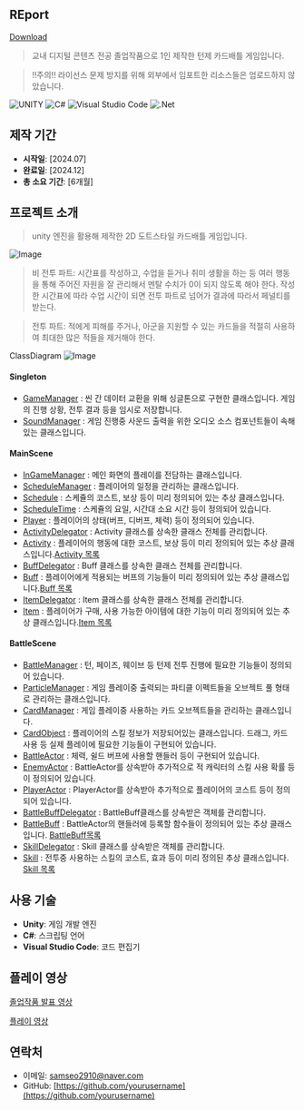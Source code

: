 ## REport
[Download](http://naver.me/5chP9WDr)
> 교내 디지털 콘텐츠 전공 졸업작품으로 1인 제작한 턴제 카드배틀 게임입니다.

> !!주의!! 라이선스 문제 방지를 위해 외부에서 임포트한 리소스들은 업로드하지 않았습니다.


![UNITY](https://img.shields.io/badge/UNITY-000000.svg?&style=for-the-badge&logo=unity&logoColor=white)
![C#](https://img.shields.io/badge/c%23-%23239120.svg?style=for-the-badge&logo=csharp&logoColor=white)
![Visual Studio Code](https://img.shields.io/badge/Visual%20Studio%20Code-007ACC.svg?&style=for-the-badge&logo=Visual%20Studio%20Code&logoColor=white)
![.Net](https://img.shields.io/badge/.NET-5C2D91?style=for-the-badge&logo=.net&logoColor=white)

## 제작 기간

- **시작일**: [2024.07] 
- **완료일**: [2024.12]  
- **총 소요 기간**: [6개월]

## 프로젝트 소개

>unity 엔진을 활용해 제작한 2D 도트스타일 카드배틀 게임입니다.

![Image](https://github.com/user-attachments/assets/19bd64c3-d340-4d19-9c50-1dccafb80db3)

> 비 전투 파트: 시간표를 작성하고, 수업을 듣거나 취미 생활을 하는 등 여러 행동을 통해 주어진 자원을 잘 관리해서 멘탈 수치가 0이 되지 않도록 해야 한다. 작성한 시간표에 따라 수업 시간이 되면 전투 파트로 넘어가 결과에 따라서 페널티를 받는다.

> 전투 파트: 적에게 피해를 주거나, 아군을 지원할 수 있는 카드들을 적절히 사용하여 최대한 많은 적들을 제거해야 한다.

ClassDiagram
![Image](https://github.com/user-attachments/assets/ea93f4a2-3038-40b1-918b-914fe0d361f3)
#### Singleton
- [GameManager](https://github.com/ISiwooI/REport/blob/master/Assets/scripts/Singletons/GameManager.cs)         : 씬 간 데이터 교환을 위해 싱글톤으로 구현한 클래스입니다. 게임의 진행 상황, 전투 결과 등을 임시로 저장합니다.
- [SoundManager](https://github.com/ISiwooI/REport/blob/master/Assets/scripts/Singletons/SoundManager.cs)        : 게임 진행중 사운드 출력을 위한 오디오 소스 컴포넌트들이 속해있는 클래스입니다.
#### MainScene
- [InGameManager](https://github.com/ISiwooI/REport/blob/master/Assets/scripts/InGame/InGameManager.cs)       : 메인 화면의 플레이를 전담하는 클래스입니다.
- [ScheduleManager](https://github.com/ISiwooI/REport/blob/master/Assets/scripts/InGame/ScheduleManager.cs)     : 플레이어의 일정을 관리하는 클래스입니다. 
- [Schedule](https://github.com/ISiwooI/REport/blob/master/Assets/scripts/InGame/Schedule.cs)            : 스케쥴의 코스트, 보상 등이 미리 정의되어 있는 추상 클래스입니다.
- [ScheduleTime](https://github.com/ISiwooI/REport/blob/master/Assets/scripts/InGame/Schedule.cs)        : 스케쥴의 요일, 시간대 소요 시간 등이 정의되어 있습니다.
- [Player](https://github.com/ISiwooI/REport/blob/master/Assets/scripts/GamePlay/Player.cs)              : 플레이어의 상태(버프, 디버프, 체력) 등이 정의되어 있습니다.
- [ActivityDelegator](https://github.com/ISiwooI/REport/blob/master/Assets/scripts/AutoGenerated/Activity/ActivityDeligator.cs)   : Activity 클래스를 상속한 클래스 전체를 관리합니다.
- [Activity](https://github.com/ISiwooI/REport/blob/master/Assets/scripts/AutoGenerated/Activity/Activity.cs)            : 플레이어의 행동에 대한 코스트, 보상 등이 미리 정의되어 있는 추상 클래스입니다.[Activity 목록](https://github.com/ISiwooI/REport/tree/master/Assets/scripts/AutoGenerated/Activity/Generated)
- [BuffDelegator](https://github.com/ISiwooI/REport/blob/master/Assets/scripts/AutoGenerated/Buff/BuffDeligator.cs)       : Buff 클래스를 상속한 클래스 전체를 관리합니다.
- [Buff](https://github.com/ISiwooI/REport/blob/master/Assets/scripts/AutoGenerated/Buff/Buff.cs)                : 플레이어에게 적용되는 버프의 기능들이 미리 정의되어 있는 추상 클래스입니다.[Buff 목록](https://github.com/ISiwooI/REport/tree/master/Assets/scripts/AutoGenerated/Buff/Generated)
- [ItemDelegator](https://github.com/ISiwooI/REport/blob/master/Assets/scripts/AutoGenerated/Item/ItemDeligator.cs)       : Item 클래스를 상속한 클래스 전체를 관리합니다.
- [Item](https://github.com/ISiwooI/REport/blob/master/Assets/scripts/AutoGenerated/Item/Item.cs)                : 플레이어가 구매, 사용 가능한 아이템에 대한 기능이 미리 정의되어 있는 추상 클래스입니다.[Item 목록](https://github.com/ISiwooI/REport/tree/master/Assets/scripts/AutoGenerated/Item/Generated)
#### BattleScene
- [BattleManager](https://github.com/ISiwooI/REport/blob/master/Assets/scripts/BattleScene/Managers/BattleManager.cs)       : 턴, 페이즈, 웨이브 등 턴제 전투 진행에 필요한 기능들이 정의되어 있습니다.
- [ParticleManager](https://github.com/ISiwooI/REport/blob/master/Assets/scripts/BattleScene/Managers/ParticleManager.cs)     : 게임 플레이중 출력되는 파티클 이펙트들을 오브젝트 풀 형태로 관리하는 클래스입니다.
- [CardManager](https://github.com/ISiwooI/REport/blob/master/Assets/scripts/BattleScene/Managers/CardManager.cs)         : 게임 플레이중 사용하는 카드 오브젝트들을 관리하는 클래스입니다.
- [CardObject](https://github.com/ISiwooI/REport/blob/master/Assets/CardObject.cs)          : 플레이어의 스킬 정보가 저장되어있는 클래스입니다. 드래그, 카드 사용 등 실제 플레이에 필요한 기능들이 구현되어 있습니다.
- [BattleActor](https://github.com/ISiwooI/REport/blob/master/Assets/scripts/BattleScene/Actor/BattleActor.cs)         : 체력, 쉴드 버프에 사용할 핸들러 등이 구현되어 있습니다.
- [EnemyActor](https://github.com/ISiwooI/REport/blob/master/Assets/scripts/BattleScene/Actor/EnemyActor.cs)          : BattleActor를 상속받아 추가적으로 적 캐릭터의 스킬 사용 확률 등이 정의되어 있습니다.
- [PlayerActor](https://github.com/ISiwooI/REport/blob/master/Assets/scripts/BattleScene/Actor/PlayerActor.cs)         : PlayerActor를 상속받아 추가적으로 플레이어의 코스트 등이 정의되어 있습니다.
- [BattleBuffDelegator](https://github.com/ISiwooI/REport/blob/master/Assets/scripts/BattleScene/BattleBuff/BattleBuffDelegater.cs) : BattleBuff클래스를 상속받은 객체를 관리합니다.
- [BattleBuff](https://github.com/ISiwooI/REport/blob/master/Assets/scripts/BattleScene/BattleBuff/BattleBuff.cs)          : BattleActor의 핸들러에 등록할 함수들이 정의되어 있는 추상 클래스입니다. [BattleBuff목록](https://github.com/ISiwooI/REport/tree/master/Assets/scripts/BattleScene/BattleBuff/BBuffs)
- [SkillDelegator](https://github.com/ISiwooI/REport/blob/master/Assets/scripts/BattleScene/Skill/SkillDelegater.cs)      : Skill 클래스를 상속받은 객체를 관리합니다.
- [Skill](https://github.com/ISiwooI/REport/blob/master/Assets/scripts/BattleScene/Skill/Skill.cs)               : 전투중 사용하는 스킬의 코스트, 효과 등이 미리 정의된 추상 클래스입니다. [Skill 목록](https://github.com/ISiwooI/REport/tree/master/Assets/scripts/BattleScene/Skill/Skills)

## 사용 기술

- **Unity**: 게임 개발 엔진
- **C#**: 스크립팅 언어
- **Visual Studio Code**: 코드 편집기


## 플레이 영상
[졸업작품 발표 영상](https://www.youtube.com/watch?v=YH6nIo2rzRU)

[플레이 영상](https://youtu.be/LoSdjV8fUqM)

## 연락처

- 이메일: [samseo2910@naver.com](mailto:samseo2910@naver.com)
- GitHub: [https://github.com/yourusername](https://github.com/yourusername)

